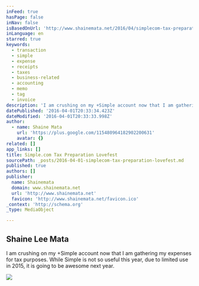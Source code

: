 ```yaml
---
inFeed: true
hasPage: false
inNav: false
isBasedOnUrl: 'http://www.shainemata.net/2016/04/simplecom-tax-preparation-lovefest.html'
inLanguage: en
starred: true
keywords:
  - transaction
  - simple
  - expense
  - receipts
  - taxes
  - business-related
  - accounting
  - memo
  - tag
  - invoice
description: 'I am crushing on my +Simple account now that I am gathering my expenses for tax purposes. While Simple is not so useful this year, due to limited use in 2015, it is going to be awesome next year.'
datePublished: '2016-04-01T20:33:34.423Z'
dateModified: '2016-04-01T20:33:33.998Z'
author:
  - name: Shaine Mata
    url: 'https://plus.google.com/115480964182902200631'
    avatar: {}
related: []
app_links: []
title: Simple.com Tax Preparation Lovefest
sourcePath: _posts/2016-04-01-simplecom-tax-preparation-lovefest.md
published: true
authors: []
publisher:
  name: Shainemata
  domain: www.shainemata.net
  url: 'http://www.shainemata.net'
  favicon: 'http://www.shainemata.net/favicon.ico'
_context: 'http://schema.org'
_type: MediaObject

---
```

<article style=""><h1>Shaine Lee Mata</h1><p>I am crushing on my +Simple account now that I am gathering my expenses for tax purposes. While Simple is not so useful this year, due to limited use in 2015, it is going to be awesome next year.</p><img src="https://3.bp.blogspot.com/-6vmOBl8tT_E/Vv7PWems6uI/AAAAAAABSVY/blCUZANyGeES-LvGEuSjaR1B4blar0hTQ/w1200-h630-p-nu/Screenshot%2B2016-04-01%2Bat%2B14.41.43.png" /></article>
